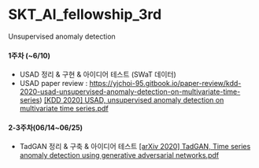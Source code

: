 # SKT_AI_fellowship_3rd

Unsupervised anomaly detection

#### 1주차 (~6/10)
- USAD 정리 & 구현 & 아이디어 테스트 (SWaT 데이터)
- USAD paper review : https://yjchoi-95.gitbook.io/paper-review/kdd-2020-usad-unsupervised-anomaly-detection-on-multivariate-time-series)
[[KDD 2020] USAD, unsupervised anomaly detection on multivariate time series.pdf](https://github.com/yjchoi-95/SKT_AI_fellowship_3rd/files/6703093/KDD.2020.USAD.unsupervised.anomaly.detection.on.multivariate.time.series.pdf)


#### 2-3주차(06/14~06/25)
- TadGAN 정리 & 구축 & 아이디어 테스트
[[arXiv 2020] TadGAN, Time series anomaly detection using generative adversarial networks.pdf](https://github.com/yjchoi-95/SKT_AI_fellowship_3rd/files/6703090/arXiv.2020.TadGAN.Time.series.anomaly.detection.using.generative.adversarial.networks.pdf)


